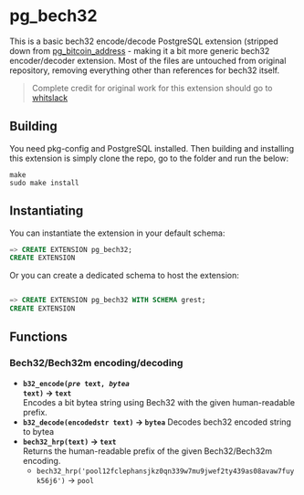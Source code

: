 # pg_bech32

This is a basic bech32 encode/decode PostgreSQL extension (stripped down from [pg_bitcoin_address](https://github.com/whitslack/pg_bitcoin_address) - making it a bit more generic bech32 encoder/decoder extension. Most of the files are untouched from original repository, removing everything other than references for bech32 itself.

> Complete credit for original work for this extension should go to [whitslack](https://github.com/whitslack)

## Building

You need pkg-config and PostgreSQL installed. Then building and installing this extension is simply clone the repo, go to the folder and run the below:

```
make
sudo make install
```

## Instantiating

You can instantiate the extension in your default schema:

```sql
=> CREATE EXTENSION pg_bech32;
CREATE EXTENSION
```

Or you can create a dedicated schema to host the extension:
```sql

=> CREATE EXTENSION pg_bech32 WITH SCHEMA grest;
CREATE EXTENSION

```

## Functions

### Bech32/Bech32m encoding/decoding

* **<code>b32_encode(<em>pre</em> text, <em>bytea</em> text)</code> → `text`**  
    Encodes a bit bytea string using Bech32 with the given human-readable prefix.
* **<code>b32_decode(encodedstr text)</code> → `bytea`**
    Decodes bech32 encoded string to bytea
* **`bech32_hrp(text)` → `text`**  
    Returns the human-readable prefix of the given Bech32/Bech32m encoding.
    * `bech32_hrp('pool12fclephansjkz0qn339w7mu9jwef2ty439as08avaw7fuyk56j6')` → `pool`

